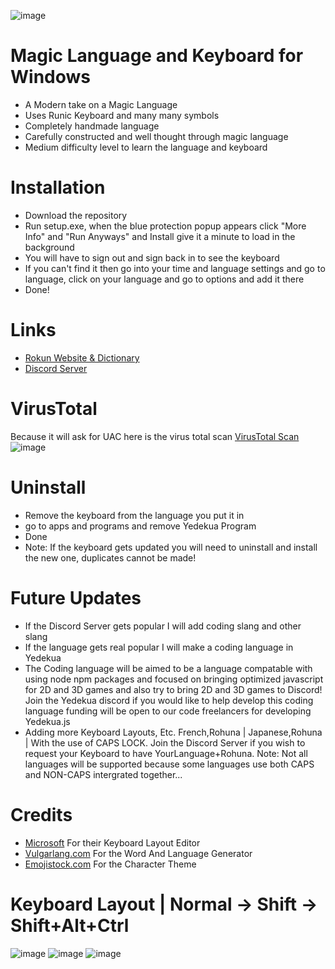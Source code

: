 ![image](https://user-images.githubusercontent.com/57733446/165025988-c7b1ccfa-cea3-4527-b11c-32d5f24a5d0a.png)
# Magic Language and Keyboard for Windows
* A Modern take on a Magic Language
* Uses Runic Keyboard and many many symbols
* Completely handmade language
* Carefully constructed and well thought through magic language
* Medium difficulty level to learn the language and keyboard

# Installation
* Download the repository
* Run setup.exe, when the blue protection popup appears click "More Info" and "Run Anyways" and Install give it a minute to load in the background
* You will have to sign out and sign back in to see the keyboard
* If you can't find it then go into your time and language settings and go to language, click on your language and go to options and add it there
* Done!

# Links
* [Rokun Website & Dictionary](https://sites.google.com/view/magic-languages/rokun)
* [Discord Server](https://discord.gg/24uCtxKCNH)

# VirusTotal
Because it will ask for UAC here is the virus total scan
[VirusTotal Scan](https://www.virustotal.com/gui/file/558588e3330534f82ccd069b1caeb25208a64c7a93ddd516852ffc9591a30967?nocache=1)
![image](https://user-images.githubusercontent.com/57733446/165026583-4f432682-bc24-47c6-9f67-8995b07d0219.png)

# Uninstall
* Remove the keyboard from the language you put it in
* go to apps and programs and remove Yedekua Program
* Done
* Note: If the keyboard gets updated you will need to uninstall and install the new one, duplicates cannot be made!

# Future Updates
* If the Discord Server gets popular I will add coding slang and other slang
* If the language gets real popular I will make a coding language in Yedekua
* The Coding language will be aimed to be a language compatable with using node npm packages and focused on bringing optimized javascript for 2D and 3D games and also try to bring 2D and 3D games to Discord! Join the Yedekua discord if you would like to help develop this coding language funding will be open to our code freelancers for developing Yedekua.js
* Adding more Keyboard Layouts, Etc. French,Rohuna | Japanese,Rohuna | With the use of CAPS LOCK. Join the Discord Server if you wish to request your Keyboard to have YourLanguage+Rohuna. Note: Not all languages will be supported because some languages use both CAPS and NON-CAPS intergrated together...

# Credits

* [Microsoft](https://www.microsoft.com/en-us/download/details.aspx?id=102134) For their Keyboard Layout Editor
* [Vulgarlang.com](https://www.vulgarlang.com/) For the Word And Language Generator
* [Emojistock.com](https://emojistock.com/) For the Character Theme

# Keyboard Layout | Normal → Shift → Shift+Alt+Ctrl
![image](https://cdn.upload.systems/uploads/nxcU57GM.png)
![image](https://cdn.upload.systems/uploads/q8mQh4qi.png)
![image](https://cdn.upload.systems/uploads/ZKE7FYNv.png)

